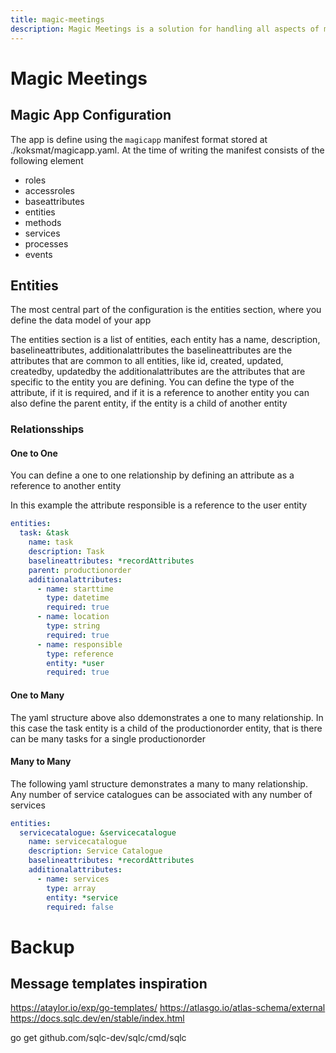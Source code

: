 ```yaml
---
title: magic-meetings
description: Magic Meetings is a solution for handling all aspects of meetings. From initial request for a meeting till everything have been accounted for.
---
```


# Magic Meetings

## Magic App Configuration

The app is define using the `magicapp` manifest format stored at ./koksmat/magicapp.yaml. At the time of writing the manifest consists of the following element

- roles
- accessroles
- baseattributes
- entities
- methods
- services
- processes
- events

## Entities

The most central part of the configuration is the entities section, where you define the data model of your app

The entities section is a list of entities, each entity has a name, description, baselineattributes, additionalattributes
the baselineattributes are the attributes that are common to all entities, like id, created, updated, createdby, updatedby
the additionalattributes are the attributes that are specific to the entity you are defining. You can define the type of the attribute,
if it is required, and if it is a reference to another entity
you can also define the parent entity, if the entity is a child of another entity

### Relationsships

#### One to One

You can define a one to one relationship by defining an attribute as a reference to another entity

In this example the attribute responsible is a reference to the user entity

```yaml
entities:
  task: &task
    name: task
    description: Task
    baselineattributes: *recordAttributes
    parent: productionorder
    additionalattributes:
      - name: starttime
        type: datetime
        required: true
      - name: location
        type: string
        required: true
      - name: responsible
        type: reference
        entity: *user
        required: true

```

#### One to Many

The yaml structure above also ddemonstrates a one to many relationship. In this case the task entity is a child of the productionorder entity,
that is there can be many tasks for a single productionorder

#### Many to Many

The following yaml structure demonstrates a many to many relationship. Any number of service catalogues can be associated with any number of services

```yaml
entities:
  servicecatalogue: &servicecatalogue
    name: servicecatalogue
    description: Service Catalogue
    baselineattributes: *recordAttributes
    additionalattributes:
      - name: services
        type: array
        entity: *service
        required: false

```

# Backup

## Message templates inspiration

https://ataylor.io/exp/go-templates/
https://atlasgo.io/atlas-schema/external
https://docs.sqlc.dev/en/stable/index.html

go get github.com/sqlc-dev/sqlc/cmd/sqlc
